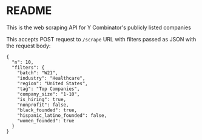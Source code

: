 # README

This is the web scraping API for  Y Combinator's publicly listed companies

This accepts POST request to ```/scrape``` URL with filters passed as JSON with the request body:

```
{
  "n": 10,
  "filters": {
    "batch": "W21",
    "industry": "Healthcare",
    "region": "United States",
    "tag": "Top Companies",
    "company_size": "1-10",
    "is_hiring": true,
    "nonprofit": false,
    "black_founded": true,
    "hispanic_latino_founded": false,
    "women_founded": true
  }
}
```